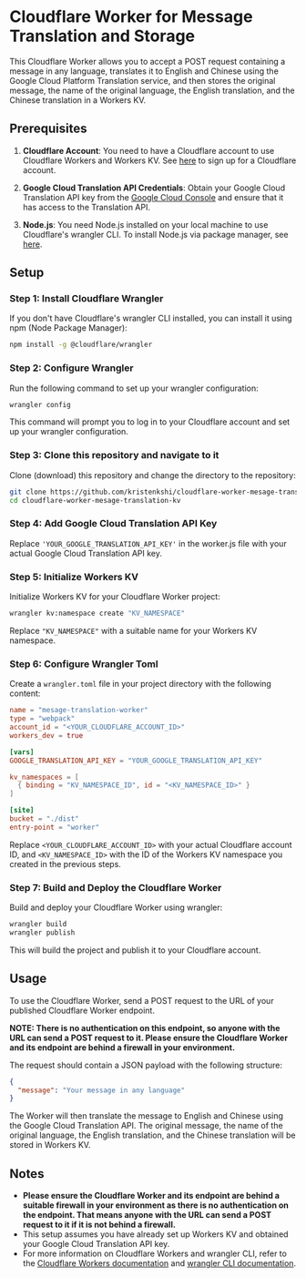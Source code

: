 # Cloudflare Worker for Message Translation and Storage

This Cloudflare Worker allows you to accept a POST request containing a message in any language, translates it to English and Chinese using the Google Cloud Platform Translation service, and then stores the original message, the name of the original language, the English translation, and the Chinese translation in a Workers KV.

## Prerequisites

1. **Cloudflare Account**: You need to have a Cloudflare account to use Cloudflare Workers and Workers KV. See [here](https://dash.cloudflare.com/sign-up) to sign up for a Cloudflare account.

2. **Google Cloud Translation API Credentials**: Obtain your Google Cloud Translation API key from the [Google Cloud Console](https://console.cloud.google.com/apis/credentials) and ensure that it has access to the Translation API.

3. **Node.js**: You need Node.js installed on your local machine to use Cloudflare's wrangler CLI. To install Node.js via package manager, see [here](https://nodejs.org/en/download/package-manager).

## Setup

### Step 1: Install Cloudflare Wrangler

If you don't have Cloudflare's wrangler CLI installed, you can install it using npm (Node Package Manager):

```bash
npm install -g @cloudflare/wrangler
```

### Step 2: Configure Wrangler

Run the following command to set up your wrangler configuration:

```bash
wrangler config
```

This command will prompt you to log in to your Cloudflare account and set up your wrangler configuration.

### Step 3: Clone this repository and navigate to it

Clone (download) this repository and change the directory to the repository:

```bash
git clone https://github.com/kristenkshi/cloudflare-worker-mesage-translation-kv.git
cd cloudflare-worker-mesage-translation-kv
```

### Step 4: Add Google Cloud Translation API Key

Replace `'YOUR_GOOGLE_TRANSLATION_API_KEY'` in the worker.js file with your actual Google Cloud Translation API key.

### Step 5: Initialize Workers KV

Initialize Workers KV for your Cloudflare Worker project:

```bash
wrangler kv:namespace create "KV_NAMESPACE"
```

Replace `"KV_NAMESPACE"` with a suitable name for your Workers KV namespace.

### Step 6: Configure Wrangler Toml

Create a `wrangler.toml` file in your project directory with the following content:

```toml
name = "mesage-translation-worker"
type = "webpack"
account_id = "<YOUR_CLOUDFLARE_ACCOUNT_ID>"
workers_dev = true

[vars]
GOOGLE_TRANSLATION_API_KEY = "YOUR_GOOGLE_TRANSLATION_API_KEY"

kv_namespaces = [
  { binding = "KV_NAMESPACE_ID", id = "<KV_NAMESPACE_ID>" }
]

[site]
bucket = "./dist"
entry-point = "worker"
```

Replace `<YOUR_CLOUDFLARE_ACCOUNT_ID>` with your actual Cloudflare account ID, and `<KV_NAMESPACE_ID>` with the ID of the Workers KV namespace you created in the previous steps.

### Step 7: Build and Deploy the Cloudflare Worker

Build and deploy your Cloudflare Worker using wrangler:

```bash
wrangler build
wrangler publish
```

This will build the project and publish it to your Cloudflare account.

## Usage

To use the Cloudflare Worker, send a POST request to the URL of your published Cloudflare Worker endpoint.

**NOTE: There is no authentication on this endpoint, so anyone with the URL can send a POST request to it. Please ensure the Cloudflare Worker and its endpoint are behind a firewall in your environment.**

The request should contain a JSON payload with the following structure:

```json
{
  "message": "Your message in any language"
}
```

The Worker will then translate the message to English and Chinese using the Google Cloud Translation API. The original message, the name of the original language, the English translation, and the Chinese translation will be stored in Workers KV.

## Notes

* **Please ensure the Cloudflare Worker and its endpoint are behind a suitable firewall in your environment as there is no authentication on the endpoint. That means anyone with the URL can send a POST request to it if it is not behind a firewall.**
* This setup assumes you have already set up Workers KV and obtained your Google Cloud Translation API key.
* For more information on Cloudflare Workers and wrangler CLI, refer to the [Cloudflare Workers documentation](https://developers.cloudflare.com/workers) and [wrangler CLI documentation](https://github.com/cloudflare/wrangler-legacy).
